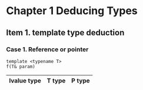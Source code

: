# Chapter 1 Deducing Types

## Item 1. template type deduction


### Case 1. Reference or pointer

```
template <typename T>
f(T& param)
```

lvalue type| T type | P type
--- | --- | --- |
